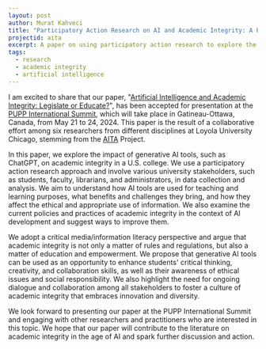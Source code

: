 ```yaml
---
layout: post
author: Murat Kahveci
title: "Participatory Action Research on AI and Academic Integrity: A Paper Accepted for the PUPP International Summit in Ottawa, Canada"
projectid: aita
excerpt: A paper on using participatory action research to explore the impact of AI tools on academic integrity and propose educational strategies over strict legislation has been accepted for the PUPP International Summit.
tags:
  - research
  - academic integrity
  - artificial intelligence
---
```


I am excited to share that our paper, "[Artificial Intelligence and Academic Integrity: Legislate or Educate?](/snu)", has been accepted for presentation at the [PUPP International Summit](https://pupp.uqo.ca/en/gatineau-2024-conference/), which will take place in Gatineau-Ottawa, Canada, from May 21 to 24, 2024. This paper is the result of a collaborative effort among six researchers from different disciplines at Loyola University Chicago, stemming from the [AITA](/bno) Project.

In this paper, we explore the impact of generative AI tools, such as ChatGPT, on academic integrity in a U.S. college. We use a participatory action research approach and involve various university stakeholders, such as students, faculty, librarians, and administrators, in data collection and analysis. We aim to understand how AI tools are used for teaching and learning purposes, what benefits and challenges they bring, and how they affect the ethical and appropriate use of information. We also examine the current policies and practices of academic integrity in the context of AI development and suggest ways to improve them.

We adopt a critical media/information literacy perspective and argue that academic integrity is not only a matter of rules and regulations, but also a matter of education and empowerment. We propose that generative AI tools can be used as an opportunity to enhance students' critical thinking, creativity, and collaboration skills, as well as their awareness of ethical issues and social responsibility. We also highlight the need for ongoing dialogue and collaboration among all stakeholders to foster a culture of academic integrity that embraces innovation and diversity.

We look forward to presenting our paper at the PUPP International Summit and engaging with other researchers and practitioners who are interested in this topic. We hope that our paper will contribute to the literature on academic integrity in the age of AI and spark further discussion and action.